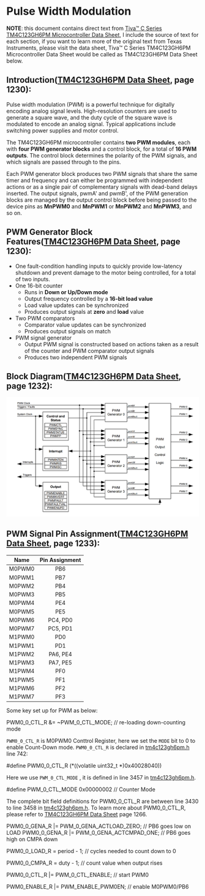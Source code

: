 # Pulse Width Modulation

**NOTE**: this document contains direct text from [Tiva™ C Series TM4C123GH6PM Microcontroller Data Sheet](http://www.ti.com/lit/ds/symlink/tm4c123gh6pm.pdf), I include the source of text for each section, if you want to learn more of the original text from Texas Instruments, please visit the data sheet, Tiva™ C Series TM4C123GH6PM Microcontroller Data Sheet would be called as TM4C123GH6PM Data Sheet below.

## Introduction([TM4C123GH6PM Data Sheet](http://www.ti.com/lit/ds/symlink/tm4c123gh6pm.pdf), page 1230):
Pulse width modulation (PWM) is a powerful technique for digitally encoding analog signal levels. High-resolution counters are used to generate a square wave, and the duty cycle of the square wave is modulated to encode an analog signal. Typical applications include switching power supplies and motor control.

The TM4C123GH6PM microcontroller contains **two PWM modules**, each with **four PWM generator blocks** and a control block, for a total of **16 PWM outputs**. The control block determines the polarity of the PWM signals, and which signals are passed through to the pins.

Each PWM generator block produces two PWM signals that share the same timer and frequency and can either be programmed with independent actions or as a single pair of complementary signals with dead-band delays inserted. The output signals, pwmA' and pwmB', of the PWM generation blocks are managed by the output control block before being passed to the device pins as **MnPWM0** and **MnPWM1** or **MnPWM2** and **MnPWM3**, and so on.

## PWM Generator Block Features([TM4C123GH6PM Data Sheet](http://www.ti.com/lit/ds/symlink/tm4c123gh6pm.pdf), page 1230):
- One fault-condition handling inputs to quickly provide low-latency shutdown and prevent damage
to the motor being controlled, for a total of two inputs.
- One 16-bit counter
    - Runs in **Down or Up/Down mode**
    - Output frequency controlled by a **16-bit load value**
    - Load value updates can be synchronized
    - Produces output signals at **zero** and **load** value
- Two PWM comparators
    - Comparator value updates can be synchronized
    - Produces output signals on match
- PWM signal generator
    - Output PWM signal is constructed based on actions taken as a result of the counter and PWM comparator output signals
    - Produces two independent PWM signals

## Block Diagram([TM4C123GH6PM Data Sheet](http://www.ti.com/lit/ds/symlink/tm4c123gh6pm.pdf), page 1232):

![PWM Module Diagram](PWM_Module_Diagram.png)

## PWM Signal Pin Assignment([TM4C123GH6PM Data Sheet](http://www.ti.com/lit/ds/symlink/tm4c123gh6pm.pdf), page 1233):
| Name | Pin Assignment |
| :---: | :---: |
| M0PWM0 | PB6 |
| M0PWM1 | PB7 |
| M0PWM2 | PB4 |
| M0PWM3 | PB5 |
| M0PWM4 | PE4 |
| M0PWM5 | PE5 |
| M0PWM6 | PC4, PD0 |
| M0PWM7 | PC5, PD1 |
| M1PWM0 | PD0 |
| M1PWM1 | PD1 |
| M1PWM2 | PA6, PE4 |
| M1PWM3 | PA7, PE5 |
| M1PWM4 | PF0 |
| M1PWM5 | PF1 |
| M1PWM6 | PF2 |
| M1PWM7 | PF3 |









Some key set up for PWM as below:

PWM0_0_CTL_R &= ~PWM_0_CTL_MODE;          // re-loading down-counting mode

`PWM0_0_CTL_R` is M0PWM0 Conttrol Register, here we set the `MODE` bit to 0 to enable Count-Down mode.
`PWM0_0_CTL_R` is declared in [tm4c123gh6pm.h](../../tm4c123gh6pm.h) line 742:

#define PWM0_0_CTL_R            (*((volatile uint32_t *)0x40028040))

Here we use `PWM_0_CTL_MODE` , it is defined in line 3457 in [tm4c123gh6pm.h](../../tm4c123gh6pm.h).

#define PWM_0_CTL_MODE          0x00000002  // Counter Mode

The complete bit field definitions for PWM0_0_CTL_R are between line 3430 to line 3458 in [tm4c123gh6pm.h](../../tm4c123gh6pm.h).
To learn more about PWM0_0_CTL_R, please refer to [TM4C123GH6PM Data Sheet](http://www.ti.com/lit/ds/symlink/tm4c123gh6pm.pdf) page 1266.


PWM0_0_GENA_R |= PWM_0_GENA_ACTLOAD_ZERO; // PB6 goes low on LOAD
PWM0_0_GENA_R |= PWM_0_GENA_ACTCMPAD_ONE; // PB6 goes high on CMPA down


PWM0_0_LOAD_R = period - 1;               // cycles needed to count down to 0


PWM0_0_CMPA_R = duty - 1;                 // count value when output rises


PWM0_0_CTL_R |= PWM_0_CTL_ENABLE;         // start PWM0


PWM0_ENABLE_R |= PWM_ENABLE_PWM0EN;       // enable M0PWM0/PB6

